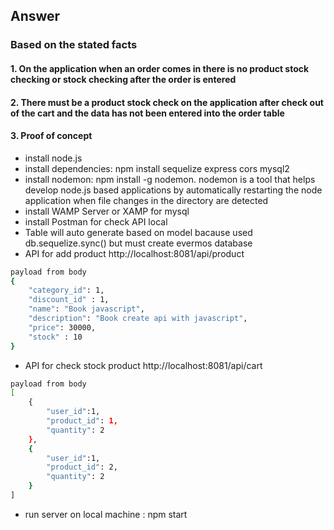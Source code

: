 ## Answer ##

### Based on the stated facts ###

#### 1. On the application when an order comes in there is no product stock checking or stock checking after the order is entered
#### 2. There must be a product stock check on the application after check out of the cart and the data has not been entered into the order table
#### 3. Proof of concept
* install node.js
* install dependencies: npm install sequelize express cors mysql2
* install nodemon: npm install -g nodemon. nodemon is a tool that helps develop node.js based applications by automatically restarting the node application when file changes in the directory are detected
* install WAMP Server or XAMP for mysql
* install Postman for check API local
* Table will auto generate based on model bacause used db.sequelize.sync() but must create evermos database
* API for add product http://localhost:8081/api/product
```bash
payload from body
{
    "category_id": 1,
    "discount_id" : 1,
    "name": "Book javascript",
    "description": "Book create api with javascript",
    "price": 30000,
    "stock" : 10
}
```
* API for check stock product http://localhost:8081/api/cart
```bash
payload from body 
[
    {
        "user_id":1,
        "product_id": 1,
        "quantity": 2
    },
    {
        "user_id":1,
        "product_id": 2,
        "quantity": 2
    }
]
```
* run server on local machine : npm start